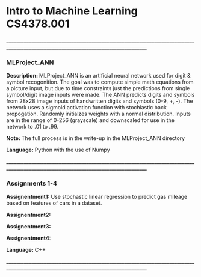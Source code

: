 
# Intro to Machine Learning CS4378.001 
<b>___________________________________________________________________________________________________________________________________</b>
### MLProject_ANN
<p> <b> Description: </b> MLProject_ANN is an artificial neural network used for digit & symbol recogonition. The goal was to compute simple math equations from a picture input, but due to time constraints just the predictions from single symbol/digit image inputs were made. The ANN predicts digits and symbols from 28x28 image inputs of handwritten digits and symbols (0-9, +, -). 
The network uses a sigmoid activation function with stochiastic back propogation. Randomly initialzes weights with a normal distribution. Inputs are in the range of 0-256 (grayscale) and downscaled for use in the network to .01 to .99.
<p> <b> Note: </b> The full process is in the write-up in the MLProject_ANN directory </p>
<p> <b> Language: </b> Python with the use of Numpy </p>

<b>___________________________________________________________________________________________________________________________________</b>
### Assignments 1-4
<p><b> Assignentment1: </b> Use stochastic linear regression to predict gas mileage based on features of cars in a dataset. </p>
<p><b> Assignentment2: </b> </p>
<p><b> Assignentment3: </b> </p>
<p><b> Assignentment4: </b> </p>
<p> <b> Language: </b> C++ </p>
<b>___________________________________________________________________________________________________________________________________</b>
